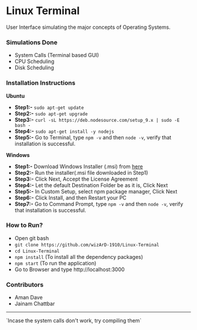 # Linux Terminal
User Interface simulating the major concepts of Operating Systems.

### Simulations Done
- System Calls (Terminal based GUI)
- CPU Scheduling 
- Disk Scheduling


### Installation Instructions
<b>Ubuntu</b>
- **Step1:-** `sudo apt-get update`
- **Step2:-** `sudo apt-get upgrade`
- **Step3:-** `curl -sL https://deb.nodesource.com/setup_9.x | sudo -E bash -`
- **Step4:-** `sudo apt-get install -y nodejs`
- **Step5:-** Go to Terminal, type `npm -v` and then `node -v`, verify that installation is successful.

<b>Windows</b>
- **Step1:-** Download Windows Installer (.msi) from [here](https://nodejs.org/en/download/)
- **Step2:-** Run the installer(.msi file downloaded in Step1)
- **Step3:-** Click Next, Accept the License Agreement
- **Step4:-** Let the default Destination Folder be as it is, Click Next
- **Step5:-** In Custom Setup, select npm package manager, Click Next
- **Step6:-** Click Install, and then Restart your PC
- **Step7:-** Go to Command Prompt, type `npm -v` and then `node -v`, verify that installation is successful.

### How to Run?
- Open git bash
- `git clone https://github.com/wizArD-1910/Linux-Terminal`
- `cd Linux-Terminal`
- `npm install` (To install all the dependency packages)
- `npm start` (To run the application)
- Go to Browser and type http://localhost:3000

### Contributors
- Aman Dave
- Jainam Chattbar

<hr/>
    `Incase the system calls don't work, try compiling them`
